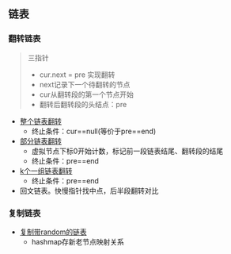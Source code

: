 ## 链表 ##
### 翻转链表 ###
> 三指针
> - cur.next = pre 实现翻转
> - next记录下一个待翻转的节点
> - cur从翻转段的第一个节点开始
> - 翻转后翻转段的头结点：pre

- [整个链表翻转](../src/linkedList/ReverseLinkedList.java)
  - 终止条件：cur==null(等价于pre==end)
- [部分链表翻转](../src/linkedList/ReverseLinkedListII.java)
  - 虚拟节点下标0开始计数，标记前一段链表结尾、翻转段的结尾
  - 终止条件：pre==end
- [k个一组链表翻转](../src/linkedList/ReverseNodesinkGroup.java)
  - 终止条件：pre==end 
- 回文链表。快慢指针找中点，后半段翻转对比

### 复制链表 ###
- [复制带random的链表](../src/linkedList/CopyListwithRandomPointer.java)
  - hashmap存新老节点映射关系
